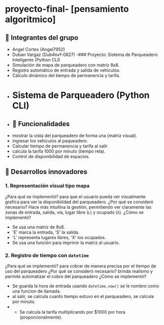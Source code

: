 # proyecto-final- [pensamiento algoritmico]
## 👥 Integrantes del grupo
- Angel Cortes (Angel7952)
- Duban Vargaz (Dub4nvf-0827)
-### Proyecto: Sistema de Parqueadero Inteligente (Python CLI)
- Simulación de mapa de parqueadero con matriz 8x8.
- Registro automático de entrada y salida de vehículos.
- Cálculo dinámico del tiempo de permanencia y tarifa.
- # Sistema de Parqueadero (Python CLI)
- ## 🚗 Funcionalidades
- mostrar la vista del parqueadero de forma una (matriz visual).
- ingresar los vehiculos al paqueadero.
-  Calcular tiempo de permanencia y tarifa al salir
- calcula la tarifa 1000 por minuto (tiempo rela).
- Control de disponibilidad de espacios.
## 📌 Desarrollos innovadores
### 1. Representación visual tipo mapa
¿Para qué se implementó?
para que el usuario pueda ver visualmente grafica para ver la disponibilidad del parqueadero.
¿Por qué se consideró necesario?
Hace más intuitiva la gestión, permitiendo ver claramente las zonas de entrada, salida, vía, lugar libre (`L`) y ocupado (`X`).
¿Cómo se implementó?
- Se usa una matriz de 8x8.
- 'E' marca la entrada, 'S' la salida.
- 'L' representa lugares libres, 'X' los ocupados.
- Se usa una función para imprimir la matriz al usuario.
### 2. Registro de tiempo con `datetime`
¿Para qué se implementó?
para cobrar de manera precisa por el tiempo de uso del parqueadero
¿Por qué se consideró necesario?
brinda realismo y permite automatizar el cobro del parqueadero
¿Cómo se implementó?
- Se guarda la hora de entrada usando `datetime.now()` se le nombro como una funcion de llamada.
- al salir, se calcula cuanto tiempo estuvo en el parqueadero, se calcula por minuto.
- - Se calcula la tarifa multiplicando por $1000 por hora (proporcionalmente).
  



